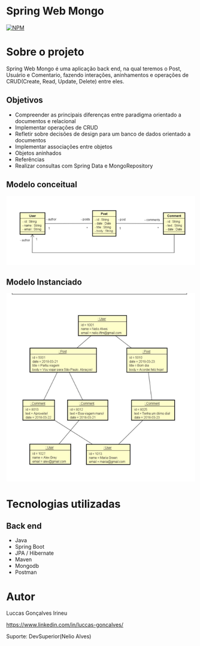 # Spring Web Mongo
[![NPM](https://img.shields.io/npm/l/react)](https://github.com/luccasirineu/SpringWebMongo/blob/main/LICENSE) 

# Sobre o projeto


Spring Web Mongo é uma aplicação back end, na qual teremos o Post, Usuário e Comentario, fazendo interações, aninhamentos e operações de CRUD(Create, Read, Update, Delete) entre eles. 


## Objetivos
- Compreender as principais diferenças entre paradigma orientado a documentos e relacional
- Implementar operações de CRUD
- Refletir sobre decisões de design para um banco de dados orientado a documentos
- Implementar associações entre objetos
- Objetos aninhados
- Referências
- Realizar consultas com Spring Data e MongoRepository

## Modelo conceitual
![Modelo Conceitual](https://github.com/luccasirineu/SpringWebMongo/blob/main/assets/modeloConceitual.png)

## Modelo Instanciado
![Modelo Instanciado](https://github.com/luccasirineu/SpringWebMongo/blob/main/assets/modeloInstanciado.png)


# Tecnologias utilizadas
## Back end
- Java
- Spring Boot
- JPA / Hibernate
- Maven
- Mongodb
- Postman





# Autor

Luccas Gonçalves Irineu

https://www.linkedin.com/in/luccas-goncalves/

Suporte: DevSuperior(Nelio Alves)

